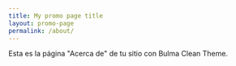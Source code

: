 ```yaml
---
title: My promo page title
layout: promo-page
permalink: /about/
---
```


Esta es la página "Acerca de" de tu sitio con Bulma Clean Theme.
